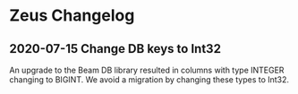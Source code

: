 # Zeus Changelog

## 2020-07-15 Change DB keys to Int32

An upgrade to the Beam DB library resulted in columns with type INTEGER changing
to BIGINT. We avoid a migration by changing these types to Int32.
